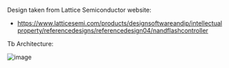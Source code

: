 Design taken from Lattice Semiconductor website:
- https://www.latticesemi.com/products/designsoftwareandip/intellectualproperty/referencedesigns/referencedesign04/nandflashcontroller

Tb Architecture:

![image](https://github.com/singh-rozer/UVM/assets/132862452/c2ea2031-f8fb-4b94-b1e5-782a011bd3ca)
